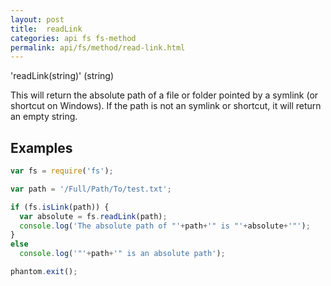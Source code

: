 ```yaml
---
layout: post
title:  readLink
categories: api fs fs-method
permalink: api/fs/method/read-link.html
---
```


'readLink(string)' (string)

This will return the absolute path of a file or folder pointed by a symlink (or shortcut on Windows). If the path is not an symlink or shortcut, it will return an empty string.

## Examples

```javascript
var fs = require('fs');

var path = '/Full/Path/To/test.txt';

if (fs.isLink(path)) {
  var absolute = fs.readLink(path);
  console.log('The absolute path of "'+path+'" is "'+absolute+'"');
}
else
  console.log('"'+path+'" is an absolute path');

phantom.exit();
```








